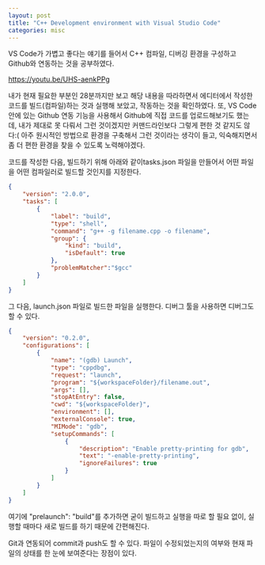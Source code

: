 ```yaml
---
layout: post
title: "C++ Development environment with Visual Studio Code"
categories: misc
---
```


VS Code가 가볍고 좋다는 얘기를 들어서 C++ 컴파일, 디버깅 환경을 구성하고 Github와 연동하는 것을 공부하였다. 

https://youtu.be/UHS-aenkPPg

내가 현재 필요한 부분인 28분까지만 보고 해당 내용을 따라하면서 에디터에서 작성한 코드를 빌드(컴파일)하는 것과 실행해 보았고, 작동하는 것을 확인하였다. 또, VS Code 안에 있는 Github 연동 기능을 사용해서 Github에 직접 코드를 업로드해보기도 했는데, 내가 제대로 못 다뤄서 그런 것이겠지만 커맨드라인보다 그렇게 편한 것 같지도 않다:( 아주 원시적인 방법으로 환경을 구축해서 그런 것이라는 생각이 들고, 익숙해지면서 좀 더 편한 환경을 찾을 수 있도록 노력해야겠다.

코드를 작성한 다음, 빌드하기 위해 아래와 같이tasks.json 파일을 만들어서 어떤 파일을 어떤 컴파일러로 빌드할 것인지를 지정한다.

```json
{
    "version": "2.0.0",
    "tasks": [
        {
            "label": "build",
            "type": "shell",
            "command": "g++ -g filename.cpp -o filename", 
            "group": {
                "kind": "build",
                "isDefault": true
            },
            "problemMatcher":"$gcc"
        }
    ]
}
```

그 다음, launch.json 파일로 빌드한 파일을 실행한다. 디버그 툴을 사용하면 디버그도 할 수 있다.

```json
{
    "version": "0.2.0",
    "configurations": [
        {
            "name": "(gdb) Launch",
            "type": "cppdbg",
            "request": "launch",
            "program": "${workspaceFolder}/filename.out",
            "args": [],
            "stopAtEntry": false,
            "cwd": "${workspaceFolder}",
            "environment": [],
            "externalConsole": true,
            "MIMode": "gdb",
            "setupCommands": [
                {
                    "description": "Enable pretty-printing for gdb",
                    "text": "-enable-pretty-printing",
                    "ignoreFailures": true
                }
            ]
        }
    ]
}
```

여기에 "prelaunch": "build"를 추가하면 굳이 빌드하고 실행을 따로 할 필요 없이, 실행할 때마다 새로 빌드를 하기 때문에 간편해진다.

Git과 연동되어 commit과 push도 할 수 있다. 파일이 수정되었는지의 여부와 현재 파일의 상태를 한 눈에 보여준다는 장점이 있다.

